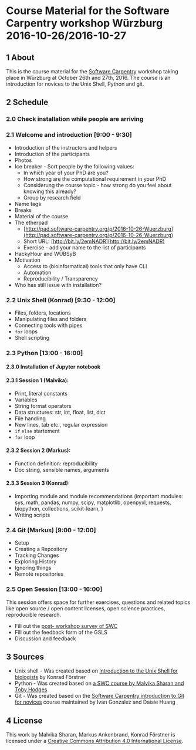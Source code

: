 # Course Material for the Software Carpentry workshop Würzburg 2016-10-26/2016-10-27

## 1 About

This is the course material for the [Software
Carpentry](http://software-carpentry.org/) workshop taking place in
Würzburg at October 26th and 27th, 2016. The course is an introduction
for novices to the Unix Shell, Python and git.

## 2 Schedule

### 2.0 Check installation while people are arriving

### 2.1 Welcome and introduction [9:00 - 9:30]

- Introduction of the instructors and helpers
- Introduction of the participants
- Photos
- Ice breaker - Sort people by the following values:
    - In which year of your PhD are you?
    - How strong are the computational requirement in your PhD
    - Considerung the course topic - how strong do you feel about knowing this already?
    - Group by research field
- Name tags
- Breaks
- Material of the course
- The etherpad
    - [http://pad.software-carpentry.org/p/2016-10-26-Wuerzburg](http://pad.software-carpentry.org/p/2016-10-26-Wuerzburg)
    - Short URL: [http://bit.ly/2emNADR](http://bit.ly/2emNADR)
    - Exercise - add your name to the list of participants
- HackyHour and WUBSyB
- Motivation
    - Access to (bioinformatical) tools that only have CLI
    - Automation
    - Reproducibility / Transparency
- Who has still issue with installation?    

### 2.2 Unix Shell (Konrad) [9:30 - 12:00]

- Files, folders, locations
- Manipulating files and folders
- Connecting tools with pipes
- `for` loops
- Shell scripting

### 2.3 Python [13:00 - 16:00]

#### 2.3.0 Installation of Jupyter notebook

#### 2.3.1 Session 1 (Malvika):

- Print, literal constants
- Variables
- String format operators
- Data structures: str, int, float, list, dict
- File handling
- New lines, tab etc., regular expression
- `if` `else` startement
- `for` loop

#### 2.3.2 Session 2 (Markus):

- Function definition: reproducibility
- Doc string, sensible names, arguments

#### 2.3.3 Session 3 (Konrad):

- Importing module and module recommendations (important modules: sys,
   math, pandas, numpy, scipy, matplotlib, openpyxl, requests,
   biopython, collections, scikit-learn, )
- Writing scripts

### 2.4 Git (Markus) [9:00 - 12:00]

- Setup
- Creating a Repository
- Tracking Changes
- Exploring History
- Ignoring things
- Remote repositories

### 2.5 Open Session [13:00 - 16:00]

This session offers space for further exercises, questions and related
topics like open source / open content licenses, open science practices,
reproducible research.

- Fill out the [post- workshop survey of
  SWC](https://www.surveymonkey.com/r/swc_post_workshop_v1?workshop_id=2016-10-26-Wuerzburg)
- Fill out the feedback form of the GSLS
- Discussion and feedback 

## 3 Sources

- Unix shell - Was created based on [Introduction to the Unix Shell
  for
  biologists](https://github.com/konrad/Introduction_to_the_Unix_Shell_for_biologists)
  by Konrad Förstner
- Python - Was created based on [a SWC course by Malvika Sharan and
  Toby
  Hodges](https://github.com/malvikasharan/Software_carpentry_EMBL)
- Git - Was created based on the [Software Carpentry introduction to
  Git for novices](https://github.com/swcarpentry/git-novice) course maintained by
  Ivan Gonzalez and Daisie Huang

## 4 License

This work by Malvika Sharan, Markus Ankenbrand, Konrad Förstner is
licensed under a [Creative Commons Attribution 4.0 International
License](https://creativecommons.org/licenses/by/4.0/).
